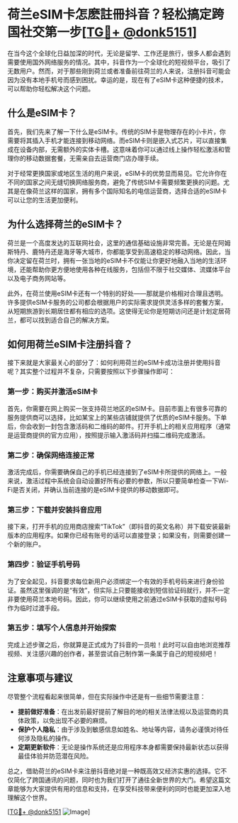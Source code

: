 # 荷兰eSIM卡怎麽註冊抖音？轻松搞定跨国社交第一步[[TG💪+ @donk5151](https://t.me/s/donk5151)]

在当今这个全球化日益加深的时代，无论是留学、工作还是旅行，很多人都会遇到需要使用国外网络服务的情况。其中，抖音作为一个全球化的短视频平台，吸引了无数用户。然而，对于那些刚到荷兰或者准备前往荷兰的人来说，注册抖音可能会因为没有本地手机号而感到困扰。幸运的是，现在有了eSIM卡这种便捷的技术，可以帮助你轻松解决这个问题。

## 什么是eSIM卡？

首先，我们先来了解一下什么是eSIM卡。传统的SIM卡是物理存在的小卡片，你需要将其插入手机才能连接到移动网络。而eSIM卡则是嵌入式芯片，可以直接集成在设备内部，无需额外的实体卡槽。这意味着你可以通过线上操作轻松激活和管理你的移动数据套餐，无需亲自去运营商门店办理手续。

对于经常更换国家或地区生活的用户来说，eSIM卡的优势显而易见。它允许你在不同的国家之间无缝切换网络服务商，避免了传统SIM卡需要频繁更换的问题。尤其是在像荷兰这样的国家，拥有多个国际知名的电信运营商，选择合适的eSIM卡可以让您的生活更加便利。

## 为什么选择荷兰的eSIM卡？

荷兰是一个高度发达的互联网社会，这里的通信基础设施非常完善。无论是在阿姆斯特丹、鹿特丹还是海牙等大城市，你都能享受到高速稳定的移动网络。因此，当你决定留在荷兰时，拥有一张当地的eSIM卡不仅能让你更好地融入当地的生活环境，还能帮助你更方便地使用各种在线服务，包括但不限于社交媒体、流媒体平台以及电子商务网站等。

此外，在荷兰使用eSIM卡还有一个特别的好处——那就是价格相对合理且透明。许多提供eSIM卡服务的公司都会根据用户的实际需求提供灵活多样的套餐方案，从短期旅游到长期居住都有相应的选项。这使得无论你是短期访问还是计划定居荷兰，都可以找到适合自己的解决方案。

## 如何用荷兰eSIM卡注册抖音？

接下来就是大家最关心的部分了：如何利用荷兰的eSIM卡成功注册并使用抖音呢？其实整个过程并不复杂，只需要按照以下步骤操作即可：

### 第一步：购买并激活eSIM卡

首先，你需要在网上购买一张支持荷兰地区的eSIM卡。目前市面上有很多可靠的服务提供商可以选择，比如某宝上的某些店铺就提供了优质的eSIM卡服务。下单后，你会收到一封包含激活码和二维码的邮件。打开手机上的相关应用程序（通常是运营商提供的官方应用），按照提示输入激活码并扫描二维码完成激活。

### 第二步：确保网络连接正常

激活完成后，你需要确保自己的手机已经连接到了eSIM卡所提供的网络上。一般来说，激活过程中系统会自动设置好所有必要的参数，所以只要简单检查一下Wi-Fi是否关闭，并确认当前连接的是eSIM卡提供的移动数据即可。

### 第三步：下载并安装抖音应用

接下来，打开手机的应用商店搜索“TikTok”（即抖音的英文名称）并下载安装最新版本的应用程序。如果你已经有账号的话可以直接登录；如果没有，则需要创建一个新的账户。

### 第四步：验证手机号码

为了安全起见，抖音要求每位新用户必须绑定一个有效的手机号码来进行身份验证。虽然这里强调的是“有效”，但实际上只要能接收到短信验证码就行，并不一定非要使用荷兰本地号码。因此，你可以继续使用之前通过eSIM卡获取的虚拟号码作为临时过渡手段。

### 第五步：填写个人信息并开始探索

完成上述步骤之后，你就算是正式成为了抖音的一员啦！此时可以自由地浏览推荐视频、关注感兴趣的创作者，甚至尝试自己制作第一条属于自己的短视频吧！

## 注意事项与建议

尽管整个流程看起来很简单，但在实际操作中还是有一些细节需要注意：

- **提前做好准备**：在出发前最好提前了解目的地的相关法律法规以及运营商的具体政策，以免出现不必要的麻烦。
- **保护个人隐私**：由于涉及到敏感信息如姓名、地址等内容，请务必谨慎对待任何涉及隐私的操作。
- **定期更新软件**：无论是操作系统还是应用程序本身都需要保持最新状态以获得最佳体验并防范潜在风险。

总之，借助荷兰的eSIM卡来注册抖音绝对是一种既高效又经济实惠的选择。它不仅简化了跨国通讯的问题，同时也为我们打开了通往全新世界的大门。希望这篇文章能够为大家提供有用的信息和支持，在享受科技带来便利的同时也能更加深入地理解这个世界。

[[TG💪+ @donk5151](https://t.me/s/donk5151) ![Image](https://i.postimg.cc/rwNCRYN7/Snipaste-2025-04-30-17-27-05.png)]